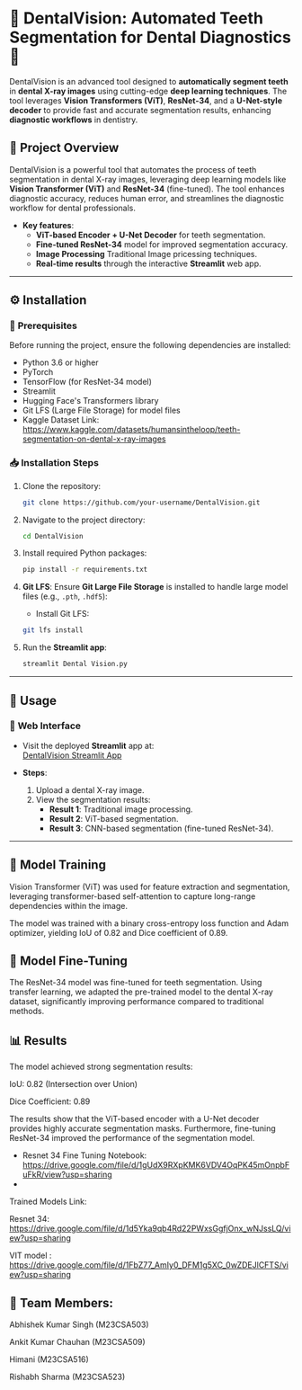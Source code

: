 # 🦷 **DentalVision: Automated Teeth Segmentation for Dental Diagnostics** 🦷

DentalVision is an advanced tool designed to **automatically segment teeth** in **dental X-ray images** using cutting-edge **deep learning techniques**. The tool leverages **Vision Transformers (ViT)**, **ResNet-34**, and a **U-Net-style decoder** to provide fast and accurate segmentation results, enhancing **diagnostic workflows** in dentistry.


## 🚀 **Project Overview**

DentalVision is a powerful tool that automates the process of teeth segmentation in dental X-ray images, leveraging deep learning models like **Vision Transformer (ViT)** and **ResNet-34** (fine-tuned). The tool enhances diagnostic accuracy, reduces human error, and streamlines the diagnostic workflow for dental professionals.

- **Key features**:
  - **ViT-based Encoder + U-Net Decoder** for teeth segmentation.
  - **Fine-tuned ResNet-34** model for improved segmentation accuracy.
  - **Image Processing** Traditional Image pricessing techniques.
  - **Real-time results** through the interactive **Streamlit** web app.

---

## ⚙️ **Installation**

### 🔧 **Prerequisites**
Before running the project, ensure the following dependencies are installed:

- Python 3.6 or higher
- PyTorch
- TensorFlow (for ResNet-34 model)
- Streamlit
- Hugging Face's Transformers library
- Git LFS (Large File Storage) for model files
- Kaggle Dataset Link: https://www.kaggle.com/datasets/humansintheloop/teeth-segmentation-on-dental-x-ray-images

### 📥 **Installation Steps**
1. Clone the repository:
    ```bash
    git clone https://github.com/your-username/DentalVision.git
    ```

2. Navigate to the project directory:
    ```bash
    cd DentalVision
    ```

3. Install required Python packages:
    ```bash
    pip install -r requirements.txt
    ```

4. **Git LFS**: Ensure **Git Large File Storage** is installed to handle large model files (e.g., `.pth`, `.hdf5`):
    - Install Git LFS:  
    ```bash
    git lfs install
    ```

5. Run the **Streamlit app**:
    ```bash
    streamlit Dental Vision.py
    ```

---

## 📜 **Usage**

### 🦷 **Web Interface**
- Visit the deployed **Streamlit** app at:  
  [DentalVision Streamlit App](https://dentalvision.streamlit.app)

- **Steps**:
  1. Upload a dental X-ray image.
  2. View the segmentation results:
     - **Result 1**: Traditional image processing.
     - **Result 2**: ViT-based segmentation.
     - **Result 3**: CNN-based segmentation (fine-tuned ResNet-34).

---

## 🧠 Model Training
Vision Transformer (ViT) was used for feature extraction and segmentation, leveraging transformer-based self-attention to capture long-range dependencies within the image.

The model was trained with a binary cross-entropy loss function and Adam optimizer, yielding IoU of 0.82 and Dice coefficient of 0.89.

## 🔄 Model Fine-Tuning
The ResNet-34 model was fine-tuned for teeth segmentation. Using transfer learning, we adapted the pre-trained model to the dental X-ray dataset, significantly improving performance compared to traditional methods.

## 📊 Results
The model achieved strong segmentation results:

IoU: 0.82 (Intersection over Union)

Dice Coefficient: 0.89

The results show that the ViT-based encoder with a U-Net decoder provides highly accurate segmentation masks. Furthermore, fine-tuning ResNet-34 improved the performance of the segmentation model.

- Resnet 34 Fine Tuning Notebook: https://drive.google.com/file/d/1gUdX9RXpKMK6VDV4OqPK45mOnpbFuFkR/view?usp=sharing
- 
Trained Models Link:

Resnet 34: https://drive.google.com/file/d/1d5Yka9qb4Rd22PWxsGgfjOnx_wNJssLQ/view?usp=sharing

VIT model : https://drive.google.com/file/d/1FbZ77_AmIy0_DFM1g5XC_0wZDEJlCFTS/view?usp=sharing

## 🤝 Team Members:
Abhishek Kumar Singh (M23CSA503) 

Ankit Kumar Chauhan (M23CSA509) 

Himani (M23CSA516) 

Rishabh Sharma (M23CSA523)
